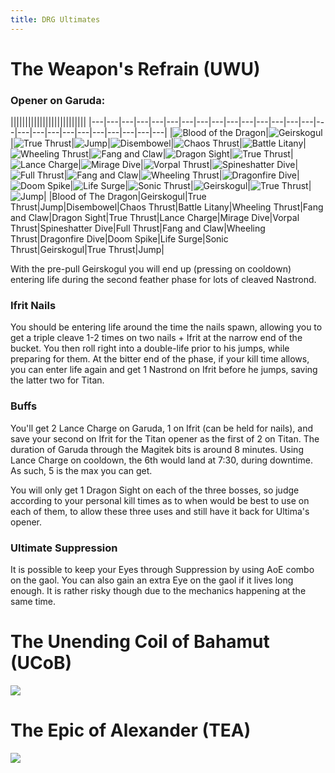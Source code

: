 ```yaml
---
title: DRG Ultimates
---
```

# The Weapon's Refrain (UWU)


### Opener on Garuda:

||||||||||||||||||||||||||
|---|---|---|---|---|---|---|---|---|---|---|---|---|---|---|---|---|---|---|---|---|---|---|---|---|---|
|![Blood of the Dragon](https://xivapi.com/i/002000/002581_hr1.png)|![Geirskogul](https://xivapi.com/i/002000/002583_hr1.png)|![True Thrust](https://xivapi.com/i/000000/000310_hr1.png)|![Jump](https://xivapi.com/i/002000/002576_hr1.png)|![Disembowel](https://xivapi.com/i/000000/000317_hr1.png)|![Chaos Thrust](https://xivapi.com/i/000000/000308_hr1.png)|![Battle Litany](https://xivapi.com/i/002000/002585_hr1.png)|![Wheeling Thrust](https://xivapi.com/i/002000/002584_hr1.png)|![Fang and Claw](https://xivapi.com/i/002000/002582_hr1.png)|![Dragon Sight](https://xivapi.com/i/002000/002587_hr1.png)|![True Thrust](https://xivapi.com/i/000000/000310_hr1.png)|![Lance Charge](https://xivapi.com/i/000000/000309_hr1.png)|![Mirage Dive](https://xivapi.com/i/002000/002588_hr1.png)|![Vorpal Thrust](https://xivapi.com/i/000000/000312_hr1.png)|![Spineshatter Dive](https://xivapi.com/i/002000/002580_hr1.png)|![Full Thrust](https://xivapi.com/i/000000/000314_hr1.png)|![Fang and Claw](https://xivapi.com/i/002000/002582_hr1.png)|![Wheeling Thrust](https://xivapi.com/i/002000/002584_hr1.png)|![Dragonfire Dive](https://xivapi.com/i/002000/002578_hr1.png)|![Doom Spike](https://xivapi.com/i/000000/000306_hr1.png)|![Life Surge](https://xivapi.com/i/000000/000304_hr1.png)|![Sonic Thrust](https://xivapi.com/i/002000/002586_hr1.png)|![Geirskogul](https://xivapi.com/i/002000/002583_hr1.png)|![True Thrust](https://xivapi.com/i/000000/000310_hr1.png)|![Jump](https://xivapi.com/i/002000/002576_hr1.png)|
|Blood of The Dragon|Geirskogul|True Thrust|Jump|Disembowel|Chaos Thrust|Battle Litany|Wheeling Thrust|Fang and Claw|Dragon Sight|True Thrust|Lance Charge|Mirage Dive|Vorpal Thrust|Spineshatter Dive|Full Thrust|Fang and Claw|Wheeling Thrust|Dragonfire Dive|Doom Spike|Life Surge|Sonic Thrust|Geirskogul|True Thrust|Jump|




With the pre-pull Geirskogul you will end up (pressing on cooldown) entering life during the second feather phase for lots of cleaved Nastrond.


### Ifrit Nails
You should be entering life around the time the nails spawn, allowing you to get a triple cleave 1-2 times on two nails + Ifrit at the narrow end of the bucket. You then roll right into a double-life prior to his jumps, while preparing for them. At the bitter end of the phase, if your kill time allows, you can enter life again and get 1 Nastrond on Ifrit before he jumps, saving the latter two for Titan.


### Buffs
You'll get 2 Lance Charge on Garuda, 1 on Ifrit (can be held for nails), and save your second on Ifrit for the Titan opener as the first of 2 on Titan. The duration of Garuda through the Magitek bits is around 8 minutes. Using Lance Charge on cooldown, the 6th would land at 7:30, during downtime. As such, 5 is the max you can get.

You will only get 1 Dragon Sight on each of the three bosses, so judge according to your personal kill times as to when would be best to use on each of them, to allow these three uses and still have it back for Ultima's opener.

### Ultimate Suppression
It is possible to keep your Eyes through Suppression by using AoE combo on the gaol. You can also gain an extra Eye on the gaol if it lives long enough. It is rather risky though due to the mechanics happening at the same time.

# The Unending Coil of Bahamut (UCoB)
![](https://cdn.discordapp.com/attachments/610019474673762347/770644350060462120/ucob.jpg?1631778007)

# The Epic of Alexander (TEA)
![](https://cdn.discordapp.com/attachments/841722176017268826/854031489682112532/unknown.png?1631777932)
